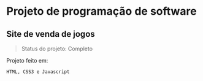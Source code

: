 <h1>Projeto de programação de software</h1>
<h2>Site de venda de jogos</h2>

>Status do projeto: Completo

Projeto feito em:
```
HTML, CSS3 e Javascript
```
